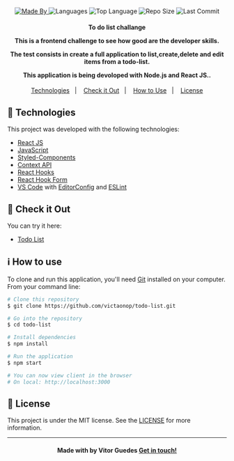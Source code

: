 <h1 align="center">
   
</h1>

<p align="center">
  <a href="https://www.linkedin.com/in/vitormguedes/">
  <img alt="Made By" src="https://img.shields.io/static/v1?label=Made%20By&message=Vitor%20Guedes&color=blue&style=for-the-badge">
	</a>
  
  <img alt="Languages" src="https://img.shields.io/github/languages/count/victaonop/todo-list?color=blue&style=for-the-badge">
  
  <img alt="Top Language" src="https://img.shields.io/github/languages/top/victaonop/todo-list?color=blue&style=for-the-badge">
  
  <img alt="Repo Size" src="https://img.shields.io/github/repo-size/victaonop/todo-list?color=blue&style=for-the-badge">
  
  <img alt="Last Commit" src="https://img.shields.io/github/last-commit/victaonop/todo-list?color=blue&style=for-the-badge">
</p>

<h4 align="center">
  <p>To do list challange</p>
  
  <p>This is a frontend challenge to see how good are the developer skills.</p>

  <p>
  
   The test consists in create a full application to list,create,delete and edit items from a todo-list. 

   This application is being devoloped with Node.js and React JS..
  </p>
</h4>


<p align="center">
  <a href="#rocket-technologies">Technologies</a>&nbsp;&nbsp;&nbsp;|&nbsp;&nbsp;&nbsp;
  <a href="#eyes-check-it-out">Check it Out</a>&nbsp;&nbsp;&nbsp;|&nbsp;&nbsp;&nbsp;
  <!-- <a href="#art-layout">Layout</a>&nbsp;&nbsp;&nbsp;|&nbsp;&nbsp;&nbsp; -->
  <a href="#information_source-how-to-use">How to Use</a>&nbsp;&nbsp;&nbsp;|&nbsp;&nbsp;&nbsp;
  <!-- <a href="#thumbsup-how-to-contribute">How to Contribute</a>&nbsp;&nbsp;&nbsp;|&nbsp;&nbsp;&nbsp; -->
  <a href="#memo-license">License</a>
</p>


## :rocket: Technologies

This project was developed with the following technologies:

-  [React JS](https://reactjs.org/)
-  [JavaScript](https://developer.mozilla.org/pt-BR/docs/Web/JavaScript)
-  [Styled-Components](https://styled-components.com/)
-  [Context API](https://styled-components.com/)
-  [React Hooks](https://reactjs.org/docs/hooks-intro.html)
-  [React Hook Form](https://react-hook-form.com/api)
-  [VS Code][vc] with [EditorConfig][vceditconfig] and [ESLint][vceslint]

## :eyes: Check it Out

You can try it here:

-  [Todo List](https://standard-todo-list.netlify.app/)

## :information_source: How to use

To clone and run this application, you'll need [Git](https://git-scm.com) installed on your computer. From your command line:

```bash
# Clone this repository
$ git clone https://github.com/victaonop/todo-list.git

# Go into the repository
$ cd todo-list

# Install dependencies
$ npm install

# Run the application
$ npm start

# You can now view client in the browser
# On local: http://localhost:3000
```

## :memo: License
This project is under the MIT license. See the [LICENSE](https://github.com/victaonop/todo-list/blob/master/LICENSE) for more information.

---

<h4 align="center">
    Made with by Vitor Guedes <a href="https://www.linkedin.com/in/vitormguedes/" target="_blank">Get in touch!</a>
</h4>

[vc]: https://code.visualstudio.com/
[vceditconfig]: https://todo-list.visualstudio.com/items?itemName=EditorConfig.EditorConfig
[vceslint]: https://todo-list.visualstudio.com/items?itemName=dbaeumer.vscode-eslint
[demo]: https://standard-todo-list.netlify.app/